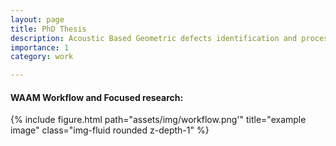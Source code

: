 ```yaml
---
layout: page
title: PhD Thesis
description: Acoustic Based Geometric defects identification and process parameter map generation using machine learning Models for Wire Arc Additive Manufacturing(WAAM).
importance: 1
category: work

---
```


<h4>WAAM Workflow and Focused research:</h4>
{% include figure.html path="assets/img/workflow.png'" title="example image" class="img-fluid rounded z-depth-1" %}
<!-----
</div>
<div class="row">
    <div class="col-sm mt-3 mt-md-0">
        <img class="img-fluid rounded z-depth-1" src="{{ '/assets/img/workflow.png' | relative_url }}" alt="" title="example image"/>
    </div>
</div>
<!--
<h4>Task:</h4>
1. Collect and process the Acoustic signals during the metal 3D printing process.
2. Collect and analyze the 3D point cloud from the printed object for experimental purpose.
3. Develop a novel dataset labeling algorithm to classify good and defective signals.
4. Construct different machine learning (ML) models with different acoustic features to identify Geometric defects for the metal additive
manufacturing process.
5. Build process parameter maps based on the probability for different materials so that good quality printing process parameters can be
achieved.

<!-----
    layout: page
    title: project
    description: a project with a background image
    img: /assets/img/DSC_0083.jpg
    ---
<!--
during metal additive manufacturing
process.
-->
```
